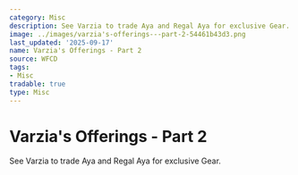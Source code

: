```yaml
---
category: Misc
description: See Varzia to trade Aya and Regal Aya for exclusive Gear.
image: ../images/varzia's-offerings---part-2-54461b43d3.png
last_updated: '2025-09-17'
name: Varzia's Offerings - Part 2
source: WFCD
tags:
- Misc
tradable: true
type: Misc
---
```


# Varzia's Offerings - Part 2

See Varzia to trade Aya and Regal Aya for exclusive Gear.

